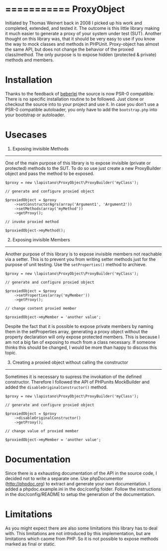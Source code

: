 ===========
ProxyObject
===========
Initiated by Thomas Weinert back in 2008 I picked up his work and completed, extended, and tested it.
The outcome is this little library making it much easier to generate a proxy of your system under test (SUT).
Another thought on this library was, that it should be very easy to use if you know the way to mock classes and methods
in PHPUnit. Proxy-object has almost the same API, but does not change the behavior of the proxied class/method.
The only purpose is to expose hidden (protected & private) methods and members. 


Installation
============
Thanks to the feedback of [beberlei](https://github.com/beberlei) the source is now PSR-0 compatible. 
There is no specific installation routine to be followed. Just clone or checkout the source into to your project 
and use it.
In case you don't use a PSR-0 compatible autoloader, you only have to add the `bootstrap.php` into your bootstrap or 
autoloader.

Usecases
========

1. Exposing invisible Methods
-----------------------------
One of the main purpose of this library is to expose invisible (private or protected) methods to the SUT. 
To do so use just create a new ProxyBuilder object and pass the method to be exposed.

    $proxy = new \lapistano\ProxyObject\ProxyBuilder('myClass');

    // generate and configure proxied object

    $proxiedObject = $proxy
        ->setConstructorAgrs(array('Argument1', 'Argument2'))
        ->setMethods(array('myMethod'))
        ->getProxy();

    // invoke proxied method

    $proxiedObject->myMethod();

2. Exposing invisible Members
-----------------------------
Another purpose of this library is to expose invisible members not reachable via a setter. This is to prevent you 
from writing setter methods just for the purpose of unit testing. 
Use the `setProperties()` method to archieve.

    $proxy = new \lapistano\ProxyObject\ProxyBuilder('myClass');

    // generate and configure proxied object

    $proxiedObject = $proxy
        ->setProperties(array('myMember'))
        ->getProxy();

    // change content proxied member

    $proxiedObject->myMember = 'another value';

Despite the fact that it is possible to expose private members by naming them in the setProperties array, generating a 
proxy object without the property declaration will only expose protected members. This is because I am not a big fan of 
exposing to much from a class necessary. If someone thinks this should be changed, I would be more than happy to 
discuss this topic. 


3. Creating a proxied object without calling the constructor
------------------------------------------------------------
Sometimes it is necessary to supress the invokation of the defined constructor. 
Therefore I followed the API of PHPunits MockBuilder and added the `disableOriginalConstructor()` method.


    $proxy = new \lapistano\ProxyObject\ProxyBuilder('myClass');

    // generate and configure proxied object

    $proxiedObject = $proxy
        ->disableOriginalConstructor()
        ->getProxy();

    // change value of proxied member

    $proxiedObject->myMember = 'another value';


Documentation
=============
Since there is a exhausting documentation of the API in the source code, I decided not to write a separate one.
Use phpDocumentor (http://phpdoc.org) to extract and generate your own documentation. 
I added a phpdoc.example.ini in the doc/config folder. Follow the instructions in the doc/config/README to setup 
the generation of the documentation.

Limitations
===========
As you might expect there are also some limitations this library has to deal with. This limitations are not introduced
by this implementation, but are limitations which caome from PHP. So it is not possible to expose methods marked as 
final or static.